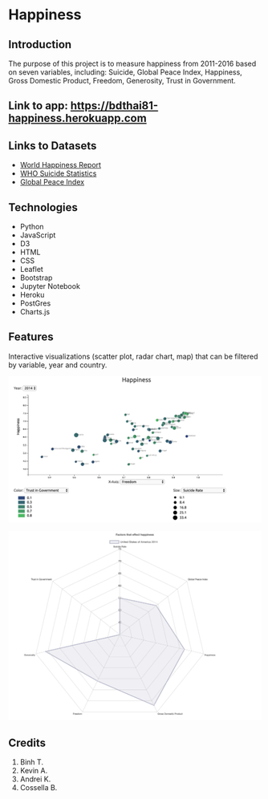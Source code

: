 # Happiness

## Introduction
The purpose of this project is to measure happiness from 2011-2016 based on seven variables, including: Suicide, Global Peace Index, Happiness, Gross Domestic Product, Freedom, Generosity, Trust in Government.

## Link to app: https://bdthai81-happiness.herokuapp.com

## Links to Datasets
* [World Happiness Report](http://worldhappiness.report/ed/2019/)
* [WHO Suicide Statistics](https://www.kaggle.com/szamil/who-suicide-statistics)
* [Global Peace Index](https://www.kaggle.com/kretes/gpi2008-2016)


## Technologies
* Python
* JavaScript
* D3
* HTML
* CSS
* Leaflet
* Bootstrap
* Jupyter Notebook
* Heroku
* PostGres
* Charts.js


## Features
Interactive visualizations (scatter plot, radar chart, map) that can be filtered by variable, year and country.

![Scatter Plot](/README_photos/2014_scatter_README.png "Scatter Plot")

![Radar Chart](/README_photos/USA_radarchart_README.png "Radar Chart")


## Credits
1. Binh T.
2. Kevin A.
3. Andrei K.
4. Cossella B.

